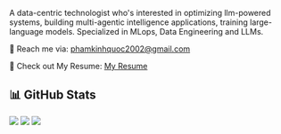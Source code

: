 A data-centric technologist who's interested in optimizing llm-powered systems, building multi-agentic intelligence applications, training large-language models. Specialized in MLops, Data Engineering and LLMs.

📩 Reach me via: phamkinhquoc2002@gmail.com

📑 Check out My Resume: [My Resume](https://drive.google.com/file/d/1lQlGtbib_Zz1erS-KcBmlFw7wzgIKBzc/view?usp=sharing)

## 📊 GitHub Stats 
![](http://github-profile-summary-cards.vercel.app/api/cards/profile-details?username=phamkinhquoc2002&theme=aura_dark)
![](http://github-profile-summary-cards.vercel.app/api/cards/productive-time?username=phamkinhquoc2002&theme=aura_dark&utcOffset=8)
![](http://github-profile-summary-cards.vercel.app/api/cards/stats?username=phamkinhquoc2002&theme=aura_dark)
